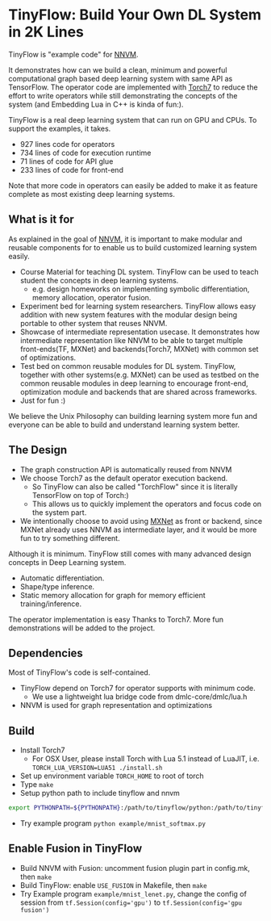 # TinyFlow: Build Your Own DL System in 2K Lines

TinyFlow is  "example code" for [NNVM](https://github.com/dmlc/nnvm/).

It demonstrates how can we build a clean, minimum and powerful computational
graph based deep learning system with same API as TensorFlow.
The operator code are implemented with [Torch7](https://github.com/torch/torch7) to reduce the effort to write operators while still demonstrating the concepts of the system (and Embedding Lua in C++ is kinda of fun:).

TinyFlow is a real deep learning system that can run on GPU and CPUs.
To support the examples, it takes.
- 927 lines code for operators
- 734 lines of code for execution runtime
- 71 lines of code for API glue
- 233 lines of code for front-end

Note that more code in operators can easily be added to make it as
feature complete as most existing deep learning systems.

## What is it for
As explained in the goal of [NNVM](https://github.com/dmlc/nnvm/),
it is important to make modular and reusable components for to enable us to build
customized learning system easily.

- Course Material for teaching DL system. TinyFlow can be used to teach student the concepts in deep learning systems.
  - e.g. design homeworks on implementing symbolic differentiation, memory allocation, operator fusion.
- Experiment bed for learning system researchers. TinyFlow allows easy addition with new system features with
  the modular design being portable to other system that reuses NNVM.
- Showcase of intermediate representation usecase. It demonstrates how intermediate representation like NNVM to be able to
  target multiple front-ends(TF, MXNet) and backends(Torch7, MXNet) with common set of optimizations.
- Test bed on common reusable modules for DL system. TinyFlow, together with other systems(e.g. MXNet) can be used as testbed on the
  common reusable modules in deep learning to encourage front-end, optimization module and backends
  that are shared across frameworks.
- Just for fun :)


We believe the Unix Philosophy can building learning system more fun and everyone can be able to build
and understand learning system better.

## The Design
- The graph construction API is automatically reused from NNVM
- We choose Torch7 as the default operator execution backend.
  - So TinyFlow can also be called "TorchFlow" since it is literally TensorFlow on top of Torch:)
  - This allows us to quickly implement the operators and focus code on the system part.
- We intentionally choose to avoid using [MXNet](https://github.com/dmlc/mxnet) as front or backend,
  since MXNet already uses NNVM as intermediate layer, and it would be more fun to try something different.

Although it is minimum. TinyFlow still comes with many advanced design concepts in Deep Learning system.
- Automatic differentiation.
- Shape/type inference.
- Static memory allocation for graph for memory efficient training/inference.

The operator implementation is easy Thanks to Torch7. More fun demonstrations will be added to the project.

## Dependencies
Most of TinyFlow's code is self-contained.
- TinyFlow depend on Torch7 for operator supports with minimum code.
  - We use a lightweight lua bridge code from dmlc-core/dmlc/lua.h
- NNVM is used for graph representation and optimizations

## Build
- Install Torch7
  - For OSX User, please install Torch with Lua 5.1 instead of LuaJIT,
    i.e. ```TORCH_LUA_VERSION=LUA51 ./install.sh```
- Set up environment variable ```TORCH_HOME``` to root of torch
- Type ```make```
- Setup python path to include tinyflow and nnvm
```bash
export PYTHONPATH=${PYTHONPATH}:/path/to/tinyflow/python:/path/to/tinyflow/nnvm/python
```
- Try example program ```python example/mnist_softmax.py```

## Enable Fusion in TinyFlow
- Build NNVM with Fusion: uncomment fusion plugin part in config.mk, then `make`
- Build TinyFlow: enable `USE_FUSION` in Makefile, then `make`
- Try Example program `example/mnist_lenet.py`, change the config of session from `tf.Session(config='gpu')` to `tf.Session(config='gpu fusion')`
